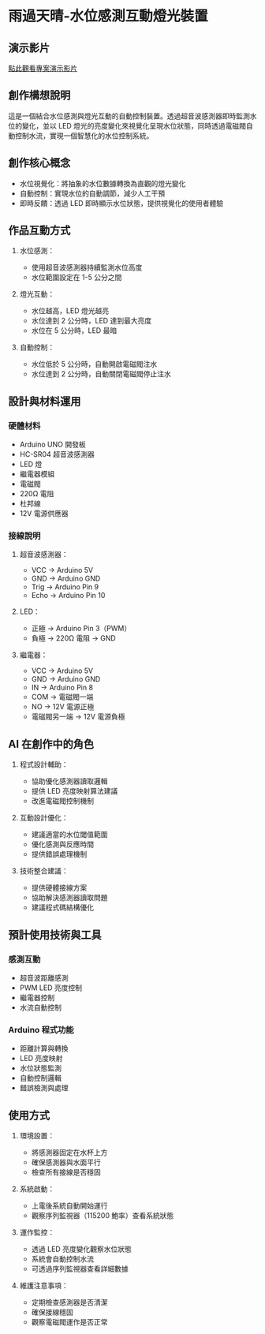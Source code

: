 # 雨過天晴-水位感測互動燈光裝置

## 演示影片
[點此觀看專案演示影片](https://drive.google.com/file/d/1IBpNDDEcgsneKjXvVRidXe7uoDl0eJBa/view?usp=sharing)

## 創作構想說明
這是一個結合水位感測與燈光互動的自動控制裝置。透過超音波感測器即時監測水位的變化，並以 LED 燈光的亮度變化來視覺化呈現水位狀態，同時透過電磁閥自動控制水流，實現一個智慧化的水位控制系統。

## 創作核心概念
- 水位視覺化：將抽象的水位數據轉換為直觀的燈光變化
- 自動控制：實現水位的自動調節，減少人工干預
- 即時反饋：透過 LED 即時顯示水位狀態，提供視覺化的使用者體驗

## 作品互動方式
1. 水位感測：
   - 使用超音波感測器持續監測水位高度
   - 水位範圍設定在 1-5 公分之間
   
2. 燈光互動：
   - 水位越高，LED 燈光越亮
   - 水位達到 2 公分時，LED 達到最大亮度
   - 水位在 5 公分時，LED 最暗

3. 自動控制：
   - 水位低於 5 公分時，自動開啟電磁閥注水
   - 水位達到 2 公分時，自動關閉電磁閥停止注水

## 設計與材料運用
### 硬體材料
- Arduino UNO 開發板
- HC-SR04 超音波感測器
- LED 燈
- 繼電器模組
- 電磁閥
- 220Ω 電阻
- 杜邦線
- 12V 電源供應器

### 接線說明
1. 超音波感測器：
   - VCC → Arduino 5V
   - GND → Arduino GND
   - Trig → Arduino Pin 9
   - Echo → Arduino Pin 10

2. LED：
   - 正極 → Arduino Pin 3（PWM）
   - 負極 → 220Ω 電阻 → GND

3. 繼電器：
   - VCC → Arduino 5V
   - GND → Arduino GND
   - IN → Arduino Pin 8
   - COM → 電磁閥一端
   - NO → 12V 電源正極
   - 電磁閥另一端 → 12V 電源負極

## AI 在創作中的角色
1. 程式設計輔助：
   - 協助優化感測器讀取邏輯
   - 提供 LED 亮度映射算法建議
   - 改進電磁閥控制機制

2. 互動設計優化：
   - 建議適當的水位閾值範圍
   - 優化感測與反應時間
   - 提供錯誤處理機制

3. 技術整合建議：
   - 提供硬體接線方案
   - 協助解決感測器讀取問題
   - 建議程式碼結構優化

## 預計使用技術與工具
### 感測互動
- 超音波距離感測
- PWM LED 亮度控制
- 繼電器控制
- 水流自動控制

### Arduino 程式功能
- 距離計算與轉換
- LED 亮度映射
- 水位狀態監測
- 自動控制邏輯
- 錯誤檢測與處理

## 使用方式
1. 環境設置：
   - 將感測器固定在水杯上方
   - 確保感測器與水面平行
   - 檢查所有接線是否穩固

2. 系統啟動：
   - 上電後系統自動開始運行
   - 觀察序列監視器（115200 鮑率）查看系統狀態

3. 運作監控：
   - 透過 LED 亮度變化觀察水位狀態
   - 系統會自動控制水流
   - 可透過序列監視器查看詳細數據

4. 維護注意事項：
   - 定期檢查感測器是否清潔
   - 確保接線穩固
   - 觀察電磁閥運作是否正常
